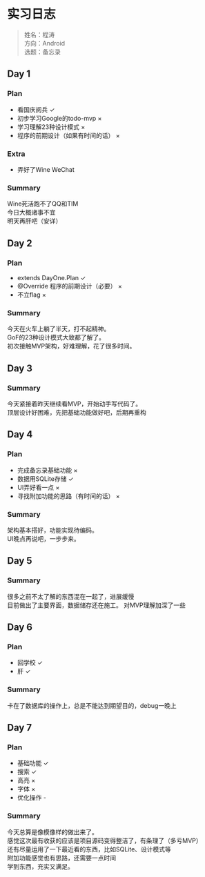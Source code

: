 # 实习日志

> 姓名：程涛  
> 方向：Android  
> 选题：备忘录  

## Day 1
### Plan
- 看国庆阅兵 ✓
- 初步学习Google的todo-mvp ×
- 学习理解23种设计模式 ×
- 程序的前期设计（如果有时间的话） ×

### Extra
- 弄好了Wine WeChat

### Summary
Wine死活跑不了QQ和TIM  
今日大概诸事不宜  
明天再肝吧（安详）

## Day 2
### Plan
- extends DayOne.Plan ✓
- @Override 程序的前期设计（必要） ×
- 不立flag ×

### Summary
今天在火车上躺了半天，打不起精神。  
GoF的23种设计模式大致都了解了。  
初次接触MVP架构，好难理解，花了很多时间。

## Day 3
### Summary
今天紧接着昨天继续看MVP，开始动手写代码了。  
顶层设计好困难，先把基础功能做好吧，后期再重构

## Day 4
### Plan
- 完成备忘录基础功能 ×
- 数据用SQLite存储 ✓
- UI弄好看一点 ×
- 寻找附加功能的思路（有时间的话） ×

### Summary
架构基本搭好，功能实现待编码。  
UI晚点再说吧，一步步来。

## Day 5
### Summary
很多之前不太了解的东西混在一起了，进展缓慢  
目前做出了主要界面，数据储存还在施工。
对MVP理解加深了一些

## Day 6
### Plan
- 回学校 ✓
- 肝 ✓

### Summary
卡在了数据库的操作上，总是不能达到期望目的，debug一晚上

## Day 7
### Plan
- 基础功能 ✓
- 搜索 ✓
- 高亮 ×
- 字体 ×
- 优化操作 -

### Summary
今天总算是像模像样的做出来了。  
感觉这次最有收获的应该是项目源码变得整洁了，有条理了（多亏MVP）  
还有尽量运用了一下最近看的东西，比如SQLite、设计模式等  
附加功能感觉也有思路，还需要一点时间  
学到东西，充实又满足。